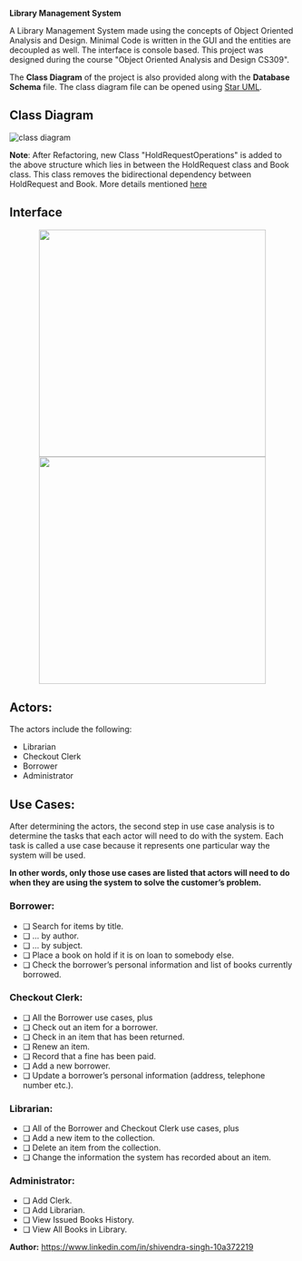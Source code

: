 **Library Management System**

A Library Management System made using the concepts of Object Oriented Analysis and Design. Minimal Code is written in the GUI and the entities are decoupled as well. The interface is console based. This project was designed during the course "Object Oriented Analysis and Design CS309".

The **Class Diagram** of the project is also provided along with the **Database Schema** file. The class diagram file can be opened using [Star UML](http://staruml.io/).

## Class Diagram
![class diagram](../master/images/diagram.PNG)

**Note**: After Refactoring, new Class "HoldRequestOperations" is added to the above structure which lies in between the HoldRequest class and Book class.
This class removes the bidirectional dependency between HoldRequest and Book. More details mentioned [here](https://github.com/OSSpk/Library-Management-System-JAVA/issues/9) 

## Interface
<p align="middle">
   <img src="../master/images/interface.PNG" width="400"/>
   <img src="../master/images/interface2.PNG" width="400"/>
</p>   

## Actors:
The actors include the following: 
* Librarian
* Checkout Clerk
* Borrower
* Administrator

## Use Cases:
After determining the actors, the second step in use case analysis is to determine the tasks that each actor will need to do with the system. Each task is called a use case because it represents one particular way the system will be used.

**In other words, only those use cases are listed that actors will need to do when they are using the system to solve the customer’s problem.** 

### Borrower:
* ❏ Search for items by title.
* ❏ ... by author.
* ❏ ... by subject.
* ❏ Place a book on hold if it is on loan to somebody else.
* ❏ Check  the  borrower’s  personal  information  and  list  of  books  currently
borrowed.

### Checkout Clerk:
* ❏ All the Borrower use cases, plus
* ❏ Check out an item for a borrower.
* ❏ Check in an item that has been returned.
* ❏ Renew an item.
* ❏ Record that a fine has been paid.
* ❏ Add a new borrower.
* ❏ Update a borrower’s personal information (address, telephone number etc.).

### Librarian:
* ❏ All of the Borrower and Checkout Clerk use cases, plus
* ❏ Add a new item to the collection.
* ❏ Delete an item from the collection.
* ❏ Change the information the system has recorded about an item.

### Administrator:
* ❏ Add Clerk.
* ❏ Add Librarian.
* ❏ View Issued Books History.
* ❏ View All Books in Library.

**Author:**
https://www.linkedin.com/in/shivendra-singh-10a372219

